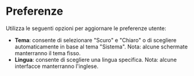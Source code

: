 # **Preferenze**

Utilizza le seguenti opzioni per aggiornare le preferenze utente:
- **Tema**: consente di selezionare "Scuro" e "Chiaro" o di scegliere automaticamente in base al tema "Sistema". Nota: alcune schermate manterranno il tema fisso.
- **Lingua**: consente di scegliere una lingua specifica. Nota: alcune interfacce manterranno l'inglese.